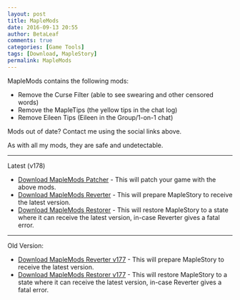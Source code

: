 ```yaml
---
layout: post
title: MapleMods
date: 2016-09-13 20:55
author: BetaLeaf
comments: true
categories: [Game Tools]
tags: [Download, MapleStory]
permalink: MapleMods
---
```


MapleMods contains the following mods:  
  
  - Remove the Curse Filter (able to see swearing and other censored words)  
  - Remove the MapleTips (the yellow tips in the chat log)  
  - Remove Eileen Tips (Eileen in the Group/1-on-1 chat)  

Mods out of date? Contact me using the social links above.

As with all my mods, they are safe and undetectable.  

---  

Latest (v178)

  - [<i class="fa fa-download"></i> Download MapleMods Patcher](https://github.com/BetaLeaf/betaleaf.github.com/releases/download/3/MapleMods.Install.exe) - This will patch your game with the above mods.  
  - [<i class="fa fa-download"></i> Download MapleMods Reverter](https://github.com/BetaLeaf/betaleaf.github.com/releases/download/3/MapleMods.Revert.exe) - This will prepare MapleStory to receive the latest version.  
  - [<i class="fa fa-download"></i> Download MapleMods Restorer](https://github.com/BetaLeaf/betaleaf.github.com/releases/download/3/MapleMods.Restore.exe) - This will restore MapleStory to a state where it can receive the latest version, in-case Reverter gives a fatal error.  

---  

Old Version:

  - [<i class="fa fa-download"></i> Download MapleMods Reverter v177](https://github.com/BetaLeaf/betaleaf.github.com/releases/download/3/MapleMods.Revert.177.exe) - This will prepare MapleStory to receive the latest version. 
  - [<i class="fa fa-download"></i> Download MapleMods Restorer v177](https://github.com/BetaLeaf/betaleaf.github.com/releases/download/3/MapleMods.Restore.177.exe) - This will restore MapleStory to a state where it can receive the latest version, in-case Reverter gives a fatal error.  
